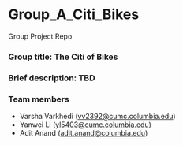 # Group_A_Citi_Bikes
Group Project Repo

### Group title: The Citi of Bikes

### Brief description: TBD

### Team members
- Varsha Varkhedi (vv2392@cumc.columbia.edu)
- Yanwei Li (yl5403@cumc.columbia.edu)
- Adit Anand (adit.anand@columbia.edu)
